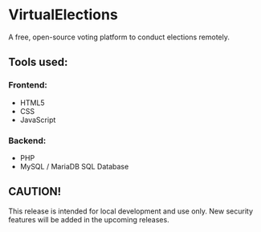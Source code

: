 # VirtualElections
A free, open-source voting platform to conduct elections remotely.

## Tools used:
### Frontend:
- HTML5
- CSS
- JavaScript
### Backend:
- PHP
- MySQL / MariaDB SQL Database

## CAUTION!
This release is intended for local development and use only. New security features will be added in the upcoming releases.
